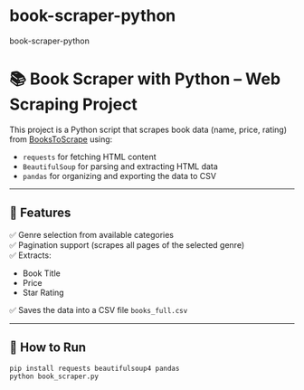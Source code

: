 # book-scraper-python
book-scraper-python
# 📚 Book Scraper with Python – Web Scraping Project

This project is a Python script that scrapes book data (name, price, rating) from [BooksToScrape](http://books.toscrape.com/) using:

- `requests` for fetching HTML content
- `BeautifulSoup` for parsing and extracting HTML data
- `pandas` for organizing and exporting the data to CSV

---

## 🔧 Features

✅ Genre selection from available categories  
✅ Pagination support (scrapes all pages of the selected genre)  
✅ Extracts:
- Book Title
- Price
- Star Rating

✅ Saves the data into a CSV file `books_full.csv`

---

## 🚀 How to Run

```bash
pip install requests beautifulsoup4 pandas
python book_scraper.py
